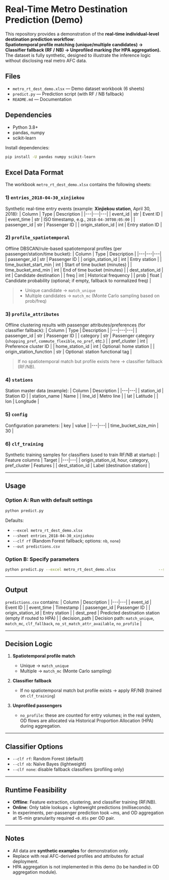 # Real-Time Metro Destination Prediction (Demo)

This repository provides a demonstration of the **real-time individual-level destination prediction workflow**:  
**Spatiotemporal profile matching (unique/multiple candidates) → Classifier fallback (RF / NB) → Unprofiled marking (for HPA aggregation).**  
The dataset is fully synthetic, designed to illustrate the inference logic without disclosing real metro AFC data.

## Files

- `metro_rt_dest_demo.xlsx` — Demo dataset workbook (6 sheets)  
- `predict.py` — Prediction script (with RF / NB fallback)  
- `README.md` — Documentation

## Dependencies

- Python 3.8+  
- pandas, numpy  
- scikit-learn  

Install dependencies:
```bash
pip install -U pandas numpy scikit-learn
```

## Excel Data Format

The workbook `metro_rt_dest_demo.xlsx` contains the following sheets:

### 1) `entries_2018-04-30_xinjiekou`
Synthetic real-time entry events (example: **Xinjiekou station**, April 30, 2018):
| Column | Type | Description |
|---|---|---|
| event_id | str | Event ID |
| event_time | str | ISO timestamp, e.g., `2018-04-30T08:05:00` |
| passenger_id | str | Passenger ID |
| origin_station_id | int | Entry station ID |

### 2) `profile_spatiotemporal`
Offline DBSCAN/rule-based spatiotemporal profiles (per passenger/station/time bucket):
| Column | Type | Description |
|---|---|---|
| passenger_id | str | Passenger ID |
| origin_station_id | int | Entry station |
| time_bucket_start_min | int | Start of time bucket (minutes) |
| time_bucket_end_min | int | End of time bucket (minutes) |
| dest_station_id | int | Candidate destination |
| freq | int | Historical frequency |
| prob | float | Candidate probability (optional; if empty, fallback to normalized freq) |

> - Unique candidate → `match_unique`  
> - Multiple candidates → `match_mc` (Monte Carlo sampling based on prob/freq)

### 3) `profile_attributes`
Offline clustering results with passenger attributes/preferences (for classifier fallback):
| Column | Type | Description |
|---|---|---|
| passenger_id | str | Passenger ID |
| category | str | Passenger category (`shopping_pref`, `commute_flexible`, `no_pref`, etc.) |
| pref_cluster | int | Preference cluster ID |
| home_station_id | int | Optional: home station |
| origin_station_function | str | Optional: station functional tag |

> If no spatiotemporal match but profile exists here → classifier fallback (RF/NB).

### 4) `stations`
Station master data (example):
| Column | Description |
|---|---|
| station_id | Station ID |
| station_name | Name |
| line_id | Metro line |
| lat | Latitude |
| lon | Longitude |

### 5) `config`
Configuration parameters:
| key | value |
|---|---|
| time_bucket_size_min | 30 |

### 6) `clf_training`
Synthetic training samples for classifiers (used to train RF/NB at startup):
| Feature columns | Target |
|---|---|
| origin_station_id, hour, category, pref_cluster | Features |
| dest_station_id | Label (destination station) |

---

## Usage

### Option A: Run with default settings
```bash
python predict.py
```
Defaults:
- `--excel metro_rt_dest_demo.xlsx`
- `--sheet entries_2018-04-30_xinjiekou`
- `--clf rf` (Random Forest fallback; options: `nb`, `none`)
- `--out predictions.csv`

### Option B: Specify parameters
```bash
python predict.py --excel metro_rt_dest_demo.xlsx                   --sheet entries_2018-04-30_xinjiekou                   --clf nb                   --out preds_nb.csv
```

---

## Output

`predictions.csv` contains:
| Column | Description |
|---|---|
| event_id | Event ID |
| event_time | Timestamp |
| passenger_id | Passenger ID |
| origin_station_id | Entry station |
| dest_pred | Predicted destination station (empty if routed to HPA) |
| decision_path | Decision path: `match_unique`, `match_mc`, `clf_fallback`, `no_st_match_attr_available`, `no_profile` |

---

## Decision Logic

1. **Spatiotemporal profile match**  
   - Unique → `match_unique`  
   - Multiple → `match_mc` (Monte Carlo sampling)  

2. **Classifier fallback**  
   - If no spatiotemporal match but profile exists → apply RF/NB (trained on `clf_training`)  

3. **Unprofiled passengers**  
   - `no_profile`: these are counted for entry volumes; in the real system, OD flows are allocated via Historical Proportion Allocation (HPA) during aggregation.  

---

## Classifier Options
- `--clf rf`: Random Forest (default)  
- `--clf nb`: Naïve Bayes (lightweight)  
- `--clf none`: disable fallback classifiers (profiling only)  

---

## Runtime Feasibility

- **Offline**: Feature extraction, clustering, and classifier training (RF/NB).  
- **Online**: Only table lookups + lightweight predictions (milliseconds).  
- In experiments, per-passenger prediction took ~ms, and OD aggregation at 15-min granularity required `<0.05s` per OD pair.  

---

## Notes

- All data are **synthetic examples** for demonstration only.  
- Replace with real AFC-derived profiles and attributes for actual deployment.  
- HPA aggregation is not implemented in this demo (to be handled in OD aggregation module).  
